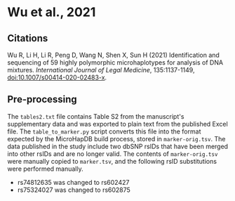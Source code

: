 # Wu et al., 2021

## Citations

Wu R, Li H, Li R, Peng D, Wang N, Shen X, Sun H (2021) Identification and sequencing of 59 highly polymorphic microhaplotypes for analysis of DNA mixtures. *International Journal of Legal Medicine*, 135:1137-1149, [doi:10.1007/s00414-020-02483-x](https://doi.org/10.1007/s00414-020-02483-x).


## Pre-processing

The `tables2.txt` file contains Table S2 from the manuscript's supplementary data and was exported to plain text from the published Excel file.
The `table_to_marker.py` script converts this file into the format expected by the MicroHapDB build process, stored in `marker-orig.tsv`.
The data published in the study include two dbSNP rsIDs that have been merged into other rsIDs and are no longer valid.
The contents of `marker-orig.tsv` were manually copied to `marker.tsv`, and the following rsID substitutions were performed manually.

- rs74812635 was changed to rs602427
- rs75324027 was changed to rs602875
